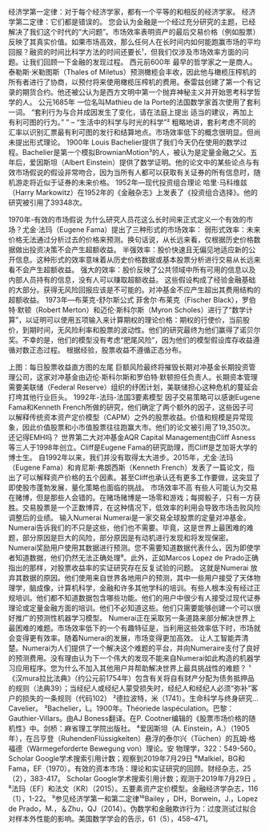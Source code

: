 经济学第一定律：对于每个经济学家，都有一个平等的和相反的经济学家。
经济学第二定律：它们都是错误的。
您会认为金融是一个经过充分研究的主题，已经解决了我们这个时代的“大问题”。市场效率表明资产的最后交易价格（例如股票）反映了其真实价值。如果市场高效，那么任何人在长时间内如何能跑赢市场的平均回报？融资的时间比科学方法的时间还要长¹，但我们仅涉及市场效率方面的问题。让我们回顾一下金融的发现过程。
西元前600年
最早的哲学家之一是商人。泰勒斯·米勒图斯（Thales of Miletus）预测橄榄会丰收，因此他与橄榄压榨机的所有者进行了协商，以预付将来使用橄榄压榨机的费用。泰雷兹创建了第一个有记录的期货合约。他还被公认为是西方文明中第一个抛弃神秘主义并开始思考科学哲学的人。
公元1685年
一位名叫Mathieu de la Porte的法国数学家首次使用了套利一词。
“套利行为与合并成因发生了变化，请在法庭上提出 适当的建议，再加上有利可图的行为。” ” – “生活中的科学与时光的科学”²
粗略地讲，套利考虑不同的汇率以识别汇票最有利可图的发行和结算地点。市场效率低下的概念很明显。但尚未提出形式理论。
1900年
Louis Bachelier提供了我们今天仍在使用的数学过程。Bachelier是第一个模拟BrownianMotion³的人，被认为是定量金融之父。五年后，爱因斯坦（Albert Einstein）提供了数学证明。他的论文中的某些论点与有效市场假说的假设非常吻合，因为当所有人都可以获取有关证券的所有信息时，随机游走将近似于证券的未来价格。
1952年—现代投资组合理论
哈里·马科维兹（Harry Markowitz）在1952年的《金融杂志》上发表了《投资组合选择》。他的研究被引用了39348次。

1970年-有效的市场假说
为什么研究人员花这么长时间来正式定义一个有效的市场？尤金·法玛（Eugene Fama）提出了三种形式的市场效率：
弱形式效率：未来价格无法通过分析过去的价格来预测。换句话说，从长远来看，仅根据历史价格数据做出投资决策不会产生超额收益。
半强效率：股价快速且无偏见地适应新的公开信息。这种形式的效率意味着从历史价格数据或基本股票分析进行交易从长远来看不会产生超额收益。
强大的效率：股价反映了公共领域中所有可用的信息以及内部人员持有的信息，没有人可以赚取超额收益。
这些假设构成了经验金融基础的大部分。获得无风险回报应该是不可能的。对冲基金不应产生超出其费用结构的超额收益。
1973年—布莱克-舒尔斯公式
菲舍尔·布莱克（Fischer Black），罗伯特·默顿（Robert Merton）和迈伦·斯科尔斯（Myron Scholes）进行了“数学计算”，以证明可以使用五项输入来计算期权的理论价格：期权的行使价，当前股价，到期时间，无风险利率和股票的波动性。他们的研究最终为他们赢得了诺贝尔奖。不幸的是，他们的模型没有考虑“肥尾风险”，因为他们的模型假设库存收益遵循对数正态过程。
根据经验，股票收益不遵循正态分布。

上图：每日股票收益直方图的左尾
巨额风险最终将摧毁长期对冲基金长期投资管理公司，这家对冲基金由迈伦·斯科尔斯和罗伯特·默顿担任负责人。长期资本管理需要美联储（Federal Reserve）组织的纾困计划，美联储担心这种危机的蔓延会打垮其他行业巨头。
1992年-法玛-法国3要素模型
因子交易策略可以感谢Eugene Fama和Kenneth French所做的研究，他们确定了两个额外的因子，这些因子可以解释传统资本资产定价模型（CAPM）之外的股票收益。价值和规模是异常现象，因此价值股票和小市值股票往往跑赢大市。他们的论文被引用了19,350次。还记得EMH吗？
世界第二大对冲基金AQR Capital Management由Cliff Asness等三人于1998年创立。Cliff是Eugene Fama的研究助理，而Cliff是芝加哥大学的博士生。
自1992年以来，我们并没有取得太大进步。2015年，尤金·法玛（Eugene Fama）和肯尼斯·弗朗西斯（Kenneth French）发表了一篇论文，指出了可以解释资产价格的五个因素。甚至Cliff也承认还有更多工作要做，这突显了即使股市蓬勃发展，量化策略也面临的挑战。
市场效率不高
有些人可能认为交易在赌博，但是那些人会错的。在赌场赌博是一场零和游戏；每掷骰子，只有一方获胜。交易股票是一个正数博弈，在这种情况下，低效率的利用会导致市场击败风险调整后的业绩。
输入Numerai
Numerai是一家交易全球股票的定量对冲基金。Numerai告诉我们的不只是这些，他们也不需要。毕竟，这是世界上最困难的难题，部分原因是巨大的风险，部分原因是有动机进行发现和将发现保密。
Numerai奖励用户使用其数据进行预测。您不需要知道数据代表什么，因为即使学者知道数据，他们仍然无法正确处理⁹。此外，正如Marcos Lopez de Prado正确指出的那样，对股票收益率的实证研究存在反复试验的问题。
这就是Numerai 放弃其数据的原因。他们使用来自世界各地用户的预测，其中一些用户接受了天体物理学，脑成像，计算机科学，金融和许多其他学科的培训。有些人根本没有经过正规培训。他们都不知道数据包含哪些功能。他们的用户中很少有人接受过现代证券理论或定量金融方面的培训。他们不必知道这些。他们只需要能够创建一个可以很好推广的预测性机器学习模型。
Numerai正在采取另一条道路来部分解决世界上最困难的难题。市场效率低下的一个有趣特征是，当利用这些效率低下时，市场就会变得更有效率。随着Numerai的发展，市场变得更加高效。
让人工智能弄清楚。Numerai为人们提供了一个解决这个难题的平台，并向Numeraire支付了良好的预测费用。没有理由认为下一个伟大的发现不能来自Numerai如此构造的机器学习应用程序。您为什么不加入其他用户并帮助解决世界上最具挑战性的难题？
¹ 《汉mura拉比法典》（约公元前1754年）包含有关将自有财产分配为债务抵押品的规则（法典39）；当经纪人或经纪人蒙受损失时，经纪人和经纪人必须“弥补”客户的损失的一条规则（代码102）
²德拉波特，米（1741）。生命科学与终身研究…Cavelier。
³Bachelier，L。1900年。Théoriede laspéculation。巴黎：Gauthier-Villars。由AJ Boness翻译。在P. Cootner编辑的《股票市场价格的随机性》中。剑桥：麻省理工学院出版社。
⁴爱因斯坦（A. Einstein，A.）（1905年），在吕亨登（RuhendenFlüssigkeiten）悬浮的泰尔兴（Tüchen）的瓦姆·格福德（Wärmegeforderte Bewegung von）理论。安 物理学，322：549-560。
Scholar Google学术搜索引用计数；观察到2019年7月29日
⁶Malkiel，BG和Fama，EF（1970）。有效的资本市场：理论和实证研究的回顾。财经杂志，25（2），383-417。
Scholar Google学术搜索引用计数；观测于2019年7月29日
。⁸法玛（EF）和法文（KR）（2015）。五要素资产定价模型。金融经济学杂志，116（1），1-22。
⁹参见经济学第一和第二定律¹⁰Bailey 
，DH，Borwein，J.，Lopez de Prado，M.，＆Zhu，QJ（2014）。伪数学和金融欺诈行为：过度测试过拟合对样本外性能的影响。美国数学学会的告示，61（5），458–471。
